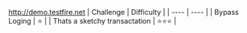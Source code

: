 http://demo.testfire.net
| Challenge | Difficulty |
| ---- | ---- |
| Bypass Loging | :star: |
| Thats a sketchy transactation | :star::star::star: |

